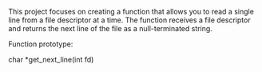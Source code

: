 This project focuses on creating a function that allows you to read a single line from a file descriptor at a time. The function receives a file descriptor and returns the next line of the file as a null-terminated string.

Function prototype:

char	*get_next_line(int fd)
